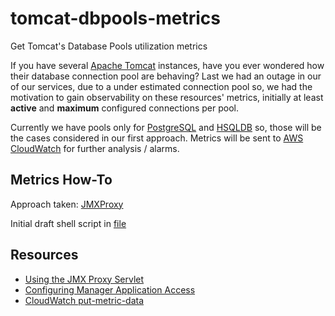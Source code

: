 # tomcat-dbpools-metrics
Get Tomcat's Database Pools utilization metrics

If you have several [Apache Tomcat](http://tomcat.apache.org/) instances, have you ever wondered how their database connection pool are behaving? Last we had an outage in our of our services, due to a under estimated connection pool so, we had the motivation to gain observability on these resources' metrics, initially at least **active** and **maximum** configured connections per pool.

Currently we have pools only for [PostgreSQL](https://www.postgresql.org/) and [HSQLDB](http://hsqldb.org/) so, those will be the cases considered in our first approach. Metrics will be sent to [AWS CloudWatch](https://aws.amazon.com/cloudwatch/) for further analysis / alarms.

## Metrics How-To

Approach taken: [JMXProxy](https://tomcat.apache.org/tomcat-8.0-doc/monitoring.html#Using_the_JMXProxyServlet)

Initial draft shell script in [file](get_metrics.sh)

## Resources

* [Using the JMX Proxy Servlet](https://tomcat.apache.org/tomcat-8.0-doc/manager-howto.html#Using_the_JMX_Proxy_Servlet)
* [Configuring Manager Application Access](https://tomcat.apache.org/tomcat-8.0-doc/manager-howto.html#Configuring_Manager_Application_Access)
* [CloudWatch put-metric-data](https://docs.aws.amazon.com/cli/latest/reference/cloudwatch/put-metric-data.html)
